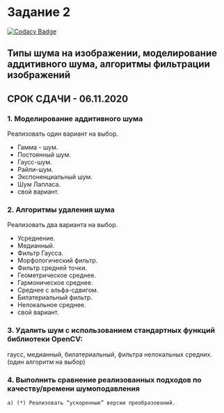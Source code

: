 # Задание 2

[![Codacy Badge](https://api.codacy.com/project/badge/Grade/785ad3b955b8433686a2d1a3bfa61275)](https://app.codacy.com/gh/KochankovID/Image_processing_laba2?utm_source=github.com&utm_medium=referral&utm_content=KochankovID/Image_processing_laba2&utm_campaign=Badge_Grade_Settings)

## Типы шума на изображении, моделирование аддитивного шума, алгоритмы фильтрации изображений
## СРОК СДАЧИ - 06.11.2020
### 1. Моделирование аддитивного шума
Реализовать один вариант на выбор.
  - Гамма - шум.
  - Постоянный шум. 
  - Гаусс-шум.
  - Райли-шум.
  - Экспоненциальный шум.
  - Шум Лапласа.
  - свой вариант.
### 2. Алгоритмы удаления шума
Реализовать два варианта на выбор.
  - Усреднение.
  - Медианный.
  - Фильтр Гаусса.
  - Морфологический фильтр.
  - Фильтр средней точки.
  - Геометрическое среднее.
  - Гармоническое среднее.
  - Среднее с альфа-сдвигом.
  - Билатериальный фильтр.
  - Нелокальное среднее.
  - свой вариант.
### 3. Удалить шум с использованием стандартных функций библиотеки OpenCV: 
гаусс, медианный, билатериальный, фильтра нелокальных средних. (один алгоритм  на выбор)
### 4. Выполнить сравнение реализованных подходов по качеству/времени шумоподавления
    a) (*) Реализовать “ускоренные” версии преобразований.

